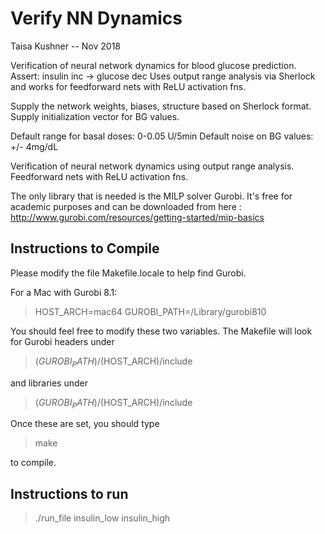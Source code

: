 # Verify NN Dynamics
Taisa Kushner -- Nov 2018

Verification of neural network dynamics for blood glucose prediction.
Assert: insulin inc -> glucose dec
Uses output range analysis via Sherlock and works for feedforward nets with ReLU activation fns. 

Supply the network weights, biases, structure based on Sherlock format.
Supply initialization vector for BG values.

Default range for basal doses: 0-0.05 U/5min
Default noise on BG values: +/- 4mg/dL


Verification of neural network dynamics using output range analysis. 
Feedforward nets with ReLU activation fns.


The only library that is needed is the MILP solver Gurobi. It's free
for academic purposes and can be downloaded from here :
http://www.gurobi.com/resources/getting-started/mip-basics


## Instructions to Compile

Please modify the file Makefile.locale to help find Gurobi.

For a Mac with Gurobi 8.1: 

> HOST_ARCH=mac64
> GUROBI_PATH=/Library/gurobi810

You should feel free to modify these two variables. The Makefile will look for Gurobi headers under

> $(GUROBI_PATH)/$(HOST_ARCH)/include

and libraries under

> $(GUROBI_PATH)/$(HOST_ARCH)/include


Once these are set, you should type

> make 

to compile.

## Instructions to run

> ./run_file insulin_low insulin_high

